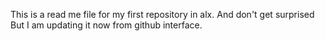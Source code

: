 This is a read me file for my first repository in alx.
And don't get surprised But I am updating it now from github interface.

